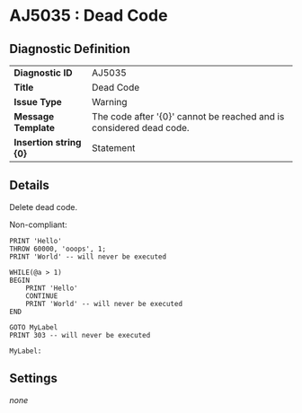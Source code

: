 # AJ5035 : Dead Code

## Diagnostic Definition

<table>
  <tr>
    <td class="header"><b>Diagnostic ID</b></td>
    <td>AJ5035</td>
  </tr>
  <tr>
    <td class="header"><b>Title</b></td>
    <td>Dead Code</td>
  </tr>
  <tr>
    <td class="header"><b>Issue Type</b></td>
    <td>Warning</td>
  </tr>
  <tr>
    <td class="header"><b>Message Template</b></td>
    <td>The code after '{0}' cannot be reached and is considered dead code.</td>
  </tr>
    <tr>
    <td class="header"><b>Insertion string {0}</b></td>
    <td>Statement</td>
  </tr>

</table>

## Details

Delete dead code.

Non-compliant:

```tsql
PRINT 'Hello'
THROW 60000, 'ooops', 1;
PRINT 'World' -- will never be executed
```

```tsql
WHILE(@a > 1)
BEGIN
    PRINT 'Hello'
    CONTINUE
    PRINT 'World' -- will never be executed
END
```

```tsql
GOTO MyLabel
PRINT 303 -- will never be executed

MyLabel:
```


## Settings

*none*

